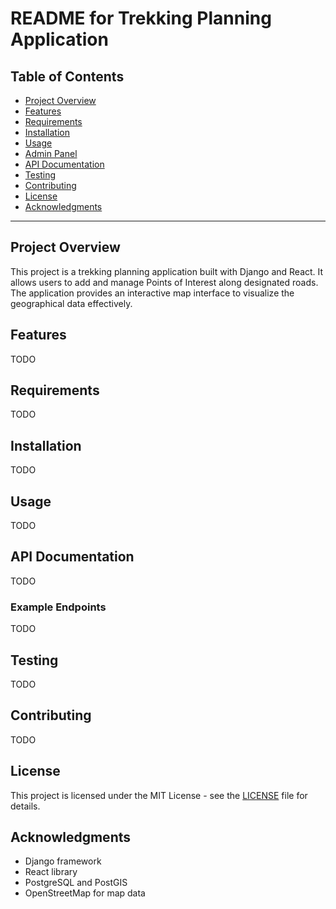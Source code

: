 # README for Trekking Planning Application

## Table of Contents
- [Project Overview](#project-overview)
- [Features](#features)
- [Requirements](#requirements)
- [Installation](#installation)
- [Usage](#usage)
- [Admin Panel](#admin-panel)
- [API Documentation](#api-documentation)
- [Testing](#testing)
- [Contributing](#contributing)
- [License](#license)
- [Acknowledgments](#acknowledgments)

---

## Project Overview
This project is a trekking planning application built with Django and React. It allows users to add and manage Points of Interest along designated roads. The application provides an interactive map interface to visualize the geographical data effectively.

## Features
TODO

## Requirements
TODO

## Installation
TODO

## Usage
TODO

## API Documentation
TODO

### Example Endpoints
TODO

## Testing
TODO

## Contributing
TODO

## License
This project is licensed under the MIT License - see the [LICENSE](LICENSE) file for details.

## Acknowledgments
- Django framework
- React library
- PostgreSQL and PostGIS
- OpenStreetMap for map data
